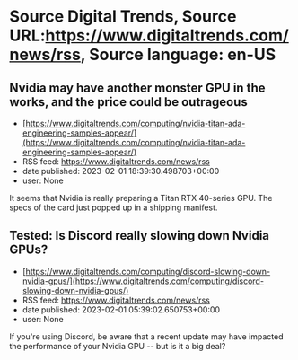 # Source Digital Trends, Source URL:https://www.digitaltrends.com/news/rss, Source language: en-US

## Nvidia may have another monster GPU in the works, and the price could be outrageous
 - [https://www.digitaltrends.com/computing/nvidia-titan-ada-engineering-samples-appear/](https://www.digitaltrends.com/computing/nvidia-titan-ada-engineering-samples-appear/)
 - RSS feed: https://www.digitaltrends.com/news/rss
 - date published: 2023-02-01 18:39:30.498703+00:00
 - user: None

It seems that Nvidia is really preparing a Titan RTX 40-series GPU. The specs of the card just popped up in a shipping manifest.

## Tested: Is Discord really slowing down Nvidia GPUs?
 - [https://www.digitaltrends.com/computing/discord-slowing-down-nvidia-gpus/](https://www.digitaltrends.com/computing/discord-slowing-down-nvidia-gpus/)
 - RSS feed: https://www.digitaltrends.com/news/rss
 - date published: 2023-02-01 05:39:02.650753+00:00
 - user: None

If you're using Discord, be aware that a recent update may have impacted the performance of your Nvidia GPU -- but is it a big deal?
